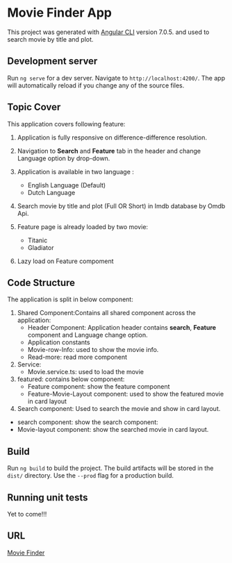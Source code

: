 # Movie Finder App

This project was generated with [Angular CLI](https://github.com/angular/angular-cli) version 7.0.5. and used to search movie by title and plot.

## Development server

Run `ng serve` for a dev server. Navigate to `http://localhost:4200/`. The app will automatically reload if you change any of the source files.

## Topic Cover

This application covers following feature:
1. Application is fully responsive on difference-difference resolution.

2. Navigation to **Search** and **Feature** tab in the header and change Language option by drop-down.

3. Application is available in two language :
    * English Language (Default)
    * Dutch Language

4. Search movie by title and plot (Full OR Short) in Imdb database by Omdb Api.

5. Feature page is already loaded by two movie:
    * Titanic
    * Gladiator 
6. Lazy load on Feature compoment


## Code Structure

The application is split in below component:
1. Shared Component:Contains all shared component across the application:
    * Header Component: Application header contains **search**, **Feature** component and Language change option.
    * Application constants
    * Movie-row-Info: used to show the movie info.
    * Read-more: read more component
2. Service:
    * Movie.service.ts: used to load the movie 
3. featured: contains below component:
    * Feature component: show the feature component
    * Feature-Movie-Layout component: used to show the featured movie in card layout
 4. Search component:
 Used to search the movie and show in card layout.
 * search component: show the search component:
 * Movie-layout component: show the searched movie in card layout.      

## Build

Run `ng build` to build the project. The build artifacts will be stored in the `dist/` directory. Use the `--prod` flag for a production build.

## Running unit tests

Yet to come!!!
## URL
[Movie Finder](https://ritsrivastava01.github.io/Movie-finder/)

